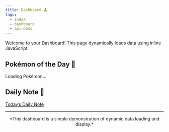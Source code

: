 ```yaml
---
title: Dashboard 🕹️
tags:
  - index
  - dashboard
  - api-demo
---
```

Welcome to your Dashboard! This page dynamically loads data using inline JavaScript.

## Pokémon of the Day 🎲
<div id="pokemon-info">Loading Pokémon...</div>

## Daily Note 📅
<a id="daily-note-link" href="#">Today’s Daily Note</a>

<script>
  // Load and display Pokémon data without using innerHTML
  (async function loadPokemon() {
    const pokemonInfo = document.getElementById('pokemon-info');
    try {
      const randomId = Math.floor(Math.random() * 150) + 1;
      const response = await fetch(`https://pokeapi.co/api/v2/pokemon/${randomId}`);
      const data = await response.json();

      // Create elements directly to display Pokémon info
      const nameElement = document.createElement('h2');
      nameElement.textContent = data.name.toUpperCase();

      const imgElement = document.createElement('img');
      imgElement.src = data.sprites.front_default;
      imgElement.alt = data.name;
      imgElement.width = 150;
      imgElement.height = 150;

      const typeElement = document.createElement('p');
      typeElement.innerHTML = `<strong>Type:</strong> ${data.types.map(typeInfo => typeInfo.type.name).join(', ')}`;

      // Clear any existing content and append new elements
      pokemonInfo.innerHTML = '';  // Clear loading text
      pokemonInfo.appendChild(nameElement);
      pokemonInfo.appendChild(imgElement);
      pokemonInfo.appendChild(typeElement);
    } catch (error) {
      pokemonInfo.textContent = 'Failed to load Pokémon. Please try again later.';
      console.error('Error fetching Pokémon data:', error);
    }
  })();

  // Set Daily Note link to today's date
  (function setDailyNoteLink() {
    const link = document.getElementById('daily-note-link');
    if (link) {
      const today = new Date();
      const yyyy = today.getFullYear();
      const mm = String(today.getMonth() + 1).padStart(2, '0');
      const dd = String(today.getDate()).padStart(2, '0');
      link.href = `/Daily-Notes/${yyyy}-${mm}-${dd}`;
      link.innerText = `Daily Note for ${yyyy}-${mm}-${dd}`;
    }
  })();
</script>

---

<div align="center">
*This dashboard is a simple demonstration of dynamic data loading and display.*
</div>
